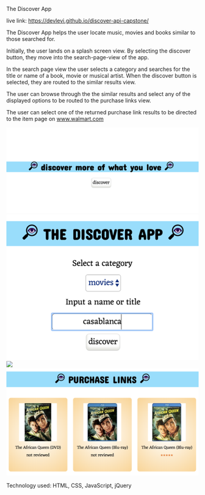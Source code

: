 The Discover App

live link: https://devlevi.github.io/discover-api-capstone/

The Discover App helps the user locate  music, movies and books similar to those searched for.

Initially, the user lands on a splash screen view. By selecting the discover button, they move into the search-page-view of the app.

In the search page view the user selects a category and searches for the title or name of a book, movie or musical artist. When the discover button is selected, they are routed to the similar results view.

The user can browse through the the similar results and select any of the displayed options to be routed to the purchase links view.

The user can select one of the returned purchase link results to be directed to the item page on www.walmart.com

![](images/splashPageView.png)
![](images/searchPageView.png)
![](images/similarResultsPageView.png)
![](images/purchaseLinksPageView.png)

Technology used: HTML, CSS, JavaScript, jQuery
